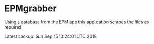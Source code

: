 # EPMgrabber
Using a database from the EPM app this application scrapes the files as required


Latest backup: Sun Sep 15 13:24:01 UTC 2019
